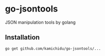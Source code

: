 # go-jsontools

JSON manipulation tools by golang

## Installation

```
go get github.com/kamichidu/go-jsontools/...
```
